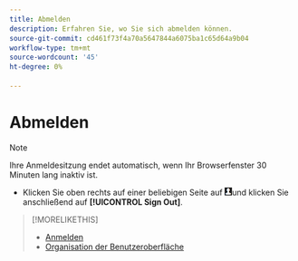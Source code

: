 ```yaml
---
title: Abmelden
description: Erfahren Sie, wo Sie sich abmelden können.
source-git-commit: cd461f73f4a70a5647844a6075ba1c65d64a9b04
workflow-type: tm+mt
source-wordcount: '45'
ht-degree: 0%

---
```


# Abmelden

>[!NOTE]
>
>Ihre Anmeldesitzung endet automatisch, wenn Ihr Browserfenster 30 Minuten lang inaktiv ist.

* Klicken Sie oben rechts auf einer beliebigen Seite auf ![Benutzerprofil](/help/search-social-commerce/assets/user-profile.png "Benutzerprofil")und klicken Sie anschließend auf **[!UICONTROL Sign Out]**.

>[!MORELIKETHIS]
>
>* [Anmelden](log-in.md)
>* [Organisation der Benutzeroberfläche](user-interface.md)

